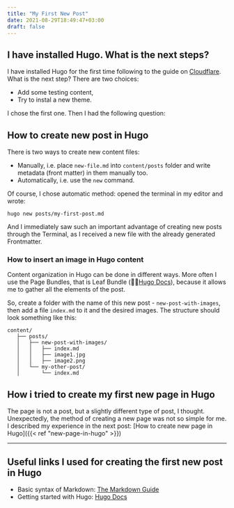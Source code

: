 ```yaml
---
title: "My First New Post"
date: 2021-08-29T18:49:47+03:00
draft: false
---
```


## I have installed Hugo. What is the next steps?

I have installed Hugo for the first time following to the guide on [Cloudflare](https://developers.cloudflare.com/pages/framework-guides/deploy-a-hugo-site). What is the next step? There are two choices:

- Add some testing content,
- Try to instal a new theme.

I chose the first one. Then I had the following question:

## How to create new post in Hugo

There is two ways to create new content files:

- Manually, i.e. place `new-file.md` into `content/posts` folder and write metadata (front matter) in them manually too.
- Automatically, i.e. use the `new` command.

Of course, I chose automatic method: opened the terminal in my editor and wrote:

`hugo new posts/my-first-post.md`

And I immediately saw such an important advantage of creating new posts through the Terminal, as I received a new file with the already generated Frontmatter.

### How to insert an image in Hugo content

Content organization in Hugo can be done in different ways. More often I use the Page Bundles, that is Leaf Bundle (🔗📘[Hugo Docs](https://gohugo.io/content-management/page-bundles/)), because it allows me to gather all the elements of the post.

So, create a folder with the name of this new post - `new-post-with-images`, then add a file `index.md` to it and the desired images. The structure should look something like this:

```text
content/
   ├── posts/
   │   ├── new-post-with-images/
   │   │   ├── index.md
   │   │   ├── image1.jpg
   │   │   ├── image2.png
   │   └── my-other-post/
   │       └── index.md
```

## Нow i tried to create my first new page in Hugo

The page is not a post, but a slightly different type of post, I thought. Unexpectedly, the method of creating a new page was not so simple for me. I described my experience in the next post: [How to create new page in Hugo]({{< ref "new-page-in-hugo" >}})

---

## Useful links I used for creating the first new post in Hugo

- Basic syntax of Markdown: [The Markdown Guide](https://www.markdownguide.org/basic-syntax/)
- Getting started with Hugo: [Hugo Docs](https://www.markdownguide.org/basic-syntax/)
